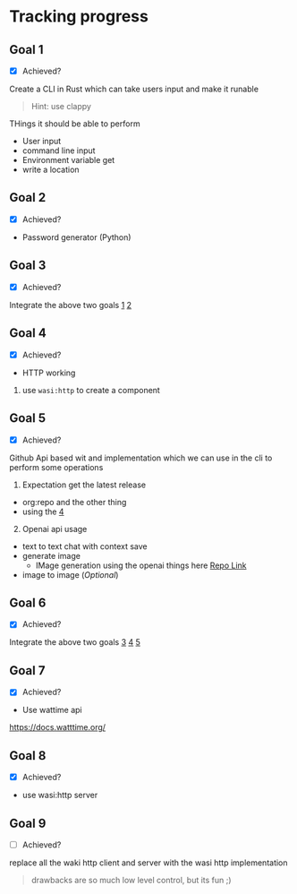 # Tracking progress

## Goal 1

- [x] Achieved?

Create a CLI in Rust which can take users input and make it runable
> Hint: use clappy

THings it should be able to perform
- User input
- command line input
- Environment variable get
- write a location

## Goal 2

- [x] Achieved?

- Password generator (Python)

## Goal 3

- [x] Achieved?

Integrate the above two goals [1](#goal-1) [2](#goal-2)

## Goal 4

- [x] Achieved?

- HTTP working
1. use `wasi:http` to create a component


## Goal 5

- [x] Achieved?

Github Api based wit and implementation which we can use in the cli to perform some operations

1. Expectation get the latest release
- org:repo and the other thing
- using the [4](#goal-4)
2. Openai api usage
- text to text chat with context save
- generate image
    - IMage generation using the openai things here [Repo Link](https://gitlab.com/dipankardas011/llm-usage/)
- image to image (_Optional_)

## Goal 6

- [x] Achieved?

Integrate the above two goals [3](#goal-3) [4](#goal-4) [5](#goal-5)


## Goal 7

- [x] Achieved?

- Use wattime api

https://docs.watttime.org/


## Goal 8

- [x] Achieved?

- use wasi:http server

## Goal 9

- [ ] Achieved?

replace all the waki http client and server with the wasi http implementation

> drawbacks are so much low level control, but its fun ;)
